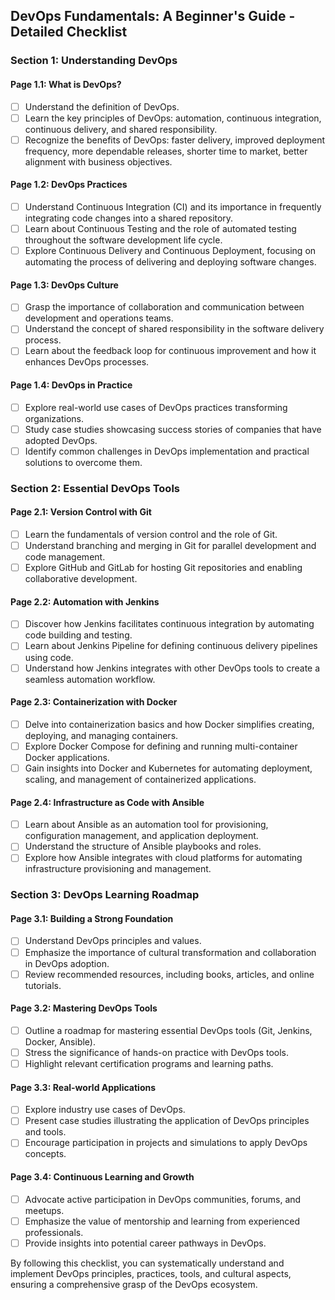 ## DevOps Fundamentals: A Beginner's Guide - Detailed Checklist

### Section 1: Understanding DevOps

#### Page 1.1: What is DevOps?
- [ ] Understand the definition of DevOps.
- [ ] Learn the key principles of DevOps: automation, continuous integration, continuous delivery, and shared responsibility.
- [ ] Recognize the benefits of DevOps: faster delivery, improved deployment frequency, more dependable releases, shorter time to market, better alignment with business objectives.

#### Page 1.2: DevOps Practices
- [ ] Understand Continuous Integration (CI) and its importance in frequently integrating code changes into a shared repository.
- [ ] Learn about Continuous Testing and the role of automated testing throughout the software development life cycle.
- [ ] Explore Continuous Delivery and Continuous Deployment, focusing on automating the process of delivering and deploying software changes.

#### Page 1.3: DevOps Culture
- [ ] Grasp the importance of collaboration and communication between development and operations teams.
- [ ] Understand the concept of shared responsibility in the software delivery process.
- [ ] Learn about the feedback loop for continuous improvement and how it enhances DevOps processes.

#### Page 1.4: DevOps in Practice
- [ ] Explore real-world use cases of DevOps practices transforming organizations.
- [ ] Study case studies showcasing success stories of companies that have adopted DevOps.
- [ ] Identify common challenges in DevOps implementation and practical solutions to overcome them.

### Section 2: Essential DevOps Tools

#### Page 2.1: Version Control with Git
- [ ] Learn the fundamentals of version control and the role of Git.
- [ ] Understand branching and merging in Git for parallel development and code management.
- [ ] Explore GitHub and GitLab for hosting Git repositories and enabling collaborative development.

#### Page 2.2: Automation with Jenkins
- [ ] Discover how Jenkins facilitates continuous integration by automating code building and testing.
- [ ] Learn about Jenkins Pipeline for defining continuous delivery pipelines using code.
- [ ] Understand how Jenkins integrates with other DevOps tools to create a seamless automation workflow.

#### Page 2.3: Containerization with Docker
- [ ] Delve into containerization basics and how Docker simplifies creating, deploying, and managing containers.
- [ ] Explore Docker Compose for defining and running multi-container Docker applications.
- [ ] Gain insights into Docker and Kubernetes for automating deployment, scaling, and management of containerized applications.

#### Page 2.4: Infrastructure as Code with Ansible
- [ ] Learn about Ansible as an automation tool for provisioning, configuration management, and application deployment.
- [ ] Understand the structure of Ansible playbooks and roles.
- [ ] Explore how Ansible integrates with cloud platforms for automating infrastructure provisioning and management.

### Section 3: DevOps Learning Roadmap

#### Page 3.1: Building a Strong Foundation
- [ ] Understand DevOps principles and values.
- [ ] Emphasize the importance of cultural transformation and collaboration in DevOps adoption.
- [ ] Review recommended resources, including books, articles, and online tutorials.

#### Page 3.2: Mastering DevOps Tools
- [ ] Outline a roadmap for mastering essential DevOps tools (Git, Jenkins, Docker, Ansible).
- [ ] Stress the significance of hands-on practice with DevOps tools.
- [ ] Highlight relevant certification programs and learning paths.

#### Page 3.3: Real-world Applications
- [ ] Explore industry use cases of DevOps.
- [ ] Present case studies illustrating the application of DevOps principles and tools.
- [ ] Encourage participation in projects and simulations to apply DevOps concepts.

#### Page 3.4: Continuous Learning and Growth
- [ ] Advocate active participation in DevOps communities, forums, and meetups.
- [ ] Emphasize the value of mentorship and learning from experienced professionals.
- [ ] Provide insights into potential career pathways in DevOps.

By following this checklist, you can systematically understand and implement DevOps principles, practices, tools, and cultural aspects, ensuring a comprehensive grasp of the DevOps ecosystem.
